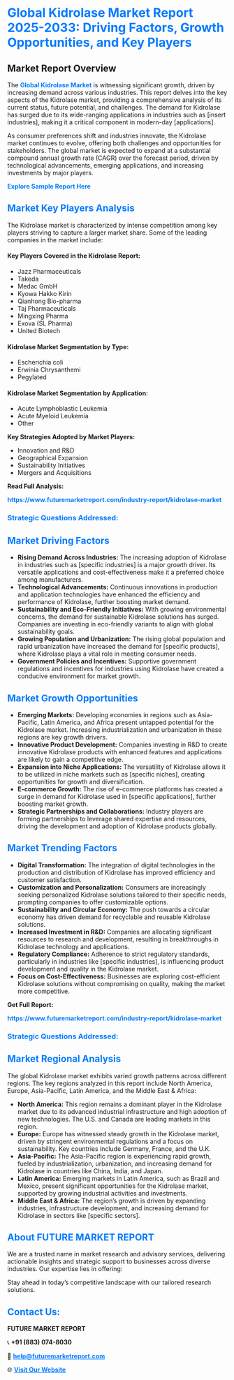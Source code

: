 <h1 style="color: #007BFF;">Global Kidrolase Market Report 2025-2033: Driving Factors, Growth Opportunities, and Key Players</h1>

<section id="overview">
<h2>Market Report Overview</h2>
<p>The <a href="https://www.futuremarketreport.com/industry-report/kidrolase-market" style="color: #007BFF; text-decoration: none;"><strong>Global Kidrolase Market</strong></a> is witnessing significant growth, driven by increasing demand across various industries. This report delves into the key aspects of the Kidrolase market, providing a comprehensive analysis of its current status, future potential, and challenges. The demand for Kidrolase has surged due to its wide-ranging applications in industries such as [insert industries], making it a critical component in modern-day [applications].</p>
<p>As consumer preferences shift and industries innovate, the Kidrolase market continues to evolve, offering both challenges and opportunities for stakeholders. The global market is expected to expand at a substantial compound annual growth rate (CAGR) over the forecast period, driven by technological advancements, emerging applications, and increasing investments by major players.</p>
</section>

<section id="overview">
<p><a href="https://www.futuremarketreport.com/request-sample/reportId=43953" style="color: #007BFF; text-decoration: none;"><strong>Explore Sample Report Here</strong></a></p>
</section>

<section id="key-players">
<h2 style="color: #007BFF;">Market Key Players Analysis</h2>
<p>The Kidrolase market is characterized by intense competition among key players striving to capture a larger market share. Some of the leading companies in the market include:</p>
<h4>Key Players Covered in the Kidrolase Report:</h4>
<ul><li>Jazz Pharmaceuticals</li><li>Takeda</li><li>Medac GmbH</li><li>Kyowa Hakko Kirin</li><li>Qianhong Bio-pharma</li><li>Taj Pharmaceuticals</li><li>Mingxing Pharma</li><li>Exova (SL Pharma)</li><li>United Biotech</li></ul>
<h4>Kidrolase Market Segmentation by Type:</h4>
<ul><li>Escherichia coli</li><li>Erwinia Chrysanthemi</li><li>Pegylated</li></ul>

<h4>Kidrolase Market Segmentation by Application:</h4>
<ul><li>Acute Lymphoblastic Leukemia</li><li>Acute Myeloid Leukemia</li><li>Other</li></ul>
<p><strong>Key Strategies Adopted by Market Players:</strong></p>
<ul>
<li>Innovation and R&D</li>
<li>Geographical Expansion</li>
<li>Sustainability Initiatives</li>
<li>Mergers and Acquisitions</li>
</ul>
</section>

<section>
<p><strong>Read Full Analysis: </strong></p><a href="https://www.futuremarketreport.com/industry-report/kidrolase-market" style="color: #007BFF; text-decoration: none;"><strong>https://www.futuremarketreport.com/industry-report/kidrolase-market</strong></a>
<h3 style="color: #007BFF;">Strategic Questions Addressed:</h3>
</section>

<section id="driving-factors">
<h2 style="color: #007BFF;">Market Driving Factors</h2>
<ul>
<li><strong>Rising Demand Across Industries:</strong> The increasing adoption of Kidrolase in industries such as [specific industries] is a major growth driver. Its versatile applications and cost-effectiveness make it a preferred choice among manufacturers.</li>
<li><strong>Technological Advancements:</strong> Continuous innovations in production and application technologies have enhanced the efficiency and performance of Kidrolase, further boosting market demand.</li>
<li><strong>Sustainability and Eco-Friendly Initiatives:</strong> With growing environmental concerns, the demand for sustainable Kidrolase solutions has surged. Companies are investing in eco-friendly variants to align with global sustainability goals.</li>
<li><strong>Growing Population and Urbanization:</strong> The rising global population and rapid urbanization have increased the demand for [specific products], where Kidrolase plays a vital role in meeting consumer needs.</li>
<li><strong>Government Policies and Incentives:</strong> Supportive government regulations and incentives for industries using Kidrolase have created a conducive environment for market growth.</li>
</ul>
</section>

<section id="growth-opportunities">
<h2 style="color: #007BFF;">Market Growth Opportunities</h2>
<ul>
<li><strong>Emerging Markets:</strong> Developing economies in regions such as Asia-Pacific, Latin America, and Africa present untapped potential for the Kidrolase market. Increasing industrialization and urbanization in these regions are key growth drivers.</li>
<li><strong>Innovative Product Development:</strong> Companies investing in R&D to create innovative Kidrolase products with enhanced features and applications are likely to gain a competitive edge.</li>
<li><strong>Expansion into Niche Applications:</strong> The versatility of Kidrolase allows it to be utilized in niche markets such as [specific niches], creating opportunities for growth and diversification.</li>
<li><strong>E-commerce Growth:</strong> The rise of e-commerce platforms has created a surge in demand for Kidrolase used in [specific applications], further boosting market growth.</li>
<li><strong>Strategic Partnerships and Collaborations:</strong> Industry players are forming partnerships to leverage shared expertise and resources, driving the development and adoption of Kidrolase products globally.</li>
</ul>
</section>

<section id="trending-factors">
<h2 style="color: #007BFF;">Market Trending Factors</h2>
<ul>
<li><strong>Digital Transformation:</strong> The integration of digital technologies in the production and distribution of Kidrolase has improved efficiency and customer satisfaction.</li>
<li><strong>Customization and Personalization:</strong> Consumers are increasingly seeking personalized Kidrolase solutions tailored to their specific needs, prompting companies to offer customizable options.</li>
<li><strong>Sustainability and Circular Economy:</strong> The push towards a circular economy has driven demand for recyclable and reusable Kidrolase solutions.</li>
<li><strong>Increased Investment in R&D:</strong> Companies are allocating significant resources to research and development, resulting in breakthroughs in Kidrolase technology and applications.</li>
<li><strong>Regulatory Compliance:</strong> Adherence to strict regulatory standards, particularly in industries like [specific industries], is influencing product development and quality in the Kidrolase market.</li>
<li><strong>Focus on Cost-Effectiveness:</strong> Businesses are exploring cost-efficient Kidrolase solutions without compromising on quality, making the market more competitive.</li>
</ul>
</section>

<section>
<p><strong>Get Full Report: </strong></p><a href="https://www.futuremarketreport.com/industry-report/kidrolase-market" style="color: #007BFF; text-decoration: none;"><strong>https://www.futuremarketreport.com/industry-report/kidrolase-market</strong></a>
<h3 style="color: #007BFF;">Strategic Questions Addressed:</h3>
</section>


<section id="regional-analysis">
<h2 style="color: #007BFF;">Market Regional Analysis</h2>
<p>The global Kidrolase market exhibits varied growth patterns across different regions. The key regions analyzed in this report include North America, Europe, Asia-Pacific, Latin America, and the Middle East & Africa:</p>
<ul>
<li><strong>North America:</strong> This region remains a dominant player in the Kidrolase market due to its advanced industrial infrastructure and high adoption of new technologies. The U.S. and Canada are leading markets in this region.</li>
<li><strong>Europe:</strong> Europe has witnessed steady growth in the Kidrolase market, driven by stringent environmental regulations and a focus on sustainability. Key countries include Germany, France, and the U.K.</li>
<li><strong>Asia-Pacific:</strong> The Asia-Pacific region is experiencing rapid growth, fueled by industrialization, urbanization, and increasing demand for Kidrolase in countries like China, India, and Japan.</li>
<li><strong>Latin America:</strong> Emerging markets in Latin America, such as Brazil and Mexico, present significant opportunities for the Kidrolase market, supported by growing industrial activities and investments.</li>
<li><strong>Middle East & Africa:</strong> The region’s growth is driven by expanding industries, infrastructure development, and increasing demand for Kidrolase in sectors like [specific sectors].</li>
</ul>
</section>

<footer>
<h2 style="color: #007BFF;">About FUTURE MARKET REPORT</h2>
<p>We are a trusted name in market research and advisory services, delivering actionable insights and strategic support to businesses across diverse industries. Our expertise lies in offering:</p>

<p>Stay ahead in today’s competitive landscape with our tailored research solutions.</p>

<h2 style="color: #007BFF;">Contact Us:</h2>
<p><strong>FUTURE MARKET REPORT</strong></p>
<p>📞 <strong>+91 (883) 074-8030</strong></p>
<p>📧 <strong><a href="mailto:help@futuremarketreport.com" style="color: #007BFF;">help@futuremarketreport.com</a></strong></p>
<p>🌐 <strong><a href="https://www.futuremarketreport.com/" style="color: #007BFF;">Visit Our Website</a></strong></p>
</footer>